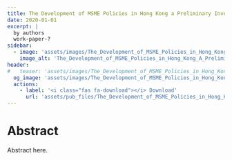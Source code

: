 ```yaml
---
title: The Development of MSME Policies in Hong Kong a Preliminary Investigation
date: 2020-01-01
excerpt: |
  by authors
  work-paper-?
sidebar:
  - image: 'assets/images/The_Development_of_MSME_Policies_in_Hong_Kong_A_Preliminary_Investigation.jpg'
    image_alt: 'The_Development_of_MSME_Policies_in_Hong_Kong_A_Preliminary_Investigation'
header:
#   teaser: 'assets/images/The_Development_of_MSME_Policies_in_Hong_Kong_A_Preliminary_Investigation.jpg'
  og_image: 'assets/images/The_Development_of_MSME_Policies_in_Hong_Kong_A_Preliminary_Investigation.jpg'
  actions:
    - label: '<i class="fas fa-download"></i> Download'
      url: 'assets/pub_files/The_Development_of_MSME_Policies_in_Hong_Kong_A_Preliminary_Investigation.pdf'
---
```

# Abstract
Abstract here.
        